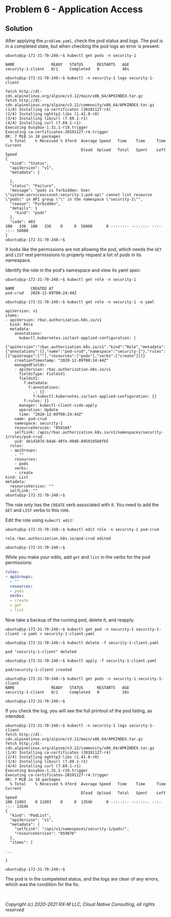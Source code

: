# Problem 6 - Application Access


## Solution

After applying the `problem.yaml`, check the pod status and logs. The pod is in a completed state, but when checking the
pod logs an error is present:

```
ubuntu@ip-172-31-70-248:~$ kubectl get pods -n security-1

NAME                READY   STATUS      RESTARTS   AGE
security-1-client   0/1     Completed   0          40s

ubuntu@ip-172-31-70-248:~$ kubectl -n security-1 logs security-1-client

fetch http://dl-cdn.alpinelinux.org/alpine/v3.12/main/x86_64/APKINDEX.tar.gz
fetch http://dl-cdn.alpinelinux.org/alpine/v3.12/community/x86_64/APKINDEX.tar.gz
(1/4) Installing ca-certificates (20191127-r4)
(2/4) Installing nghttp2-libs (1.41.0-r0)
(3/4) Installing libcurl (7.69.1-r1)
(4/4) Installing curl (7.69.1-r1)
Executing busybox-1.31.1-r19.trigger
Executing ca-certificates-20191127-r4.trigger
OK: 7 MiB in 18 packages
  % Total    % Received % Xferd  Average Speed   Time    Time     Time  Current
                                 Dload  Upload   Total   Spent    Left  Speed
{
  "kind": "Status",
  "apiVersion": "v1",
  "metadata": {

  },
  "status": "Failure",
  "message": "pods is forbidden: User \"system:serviceaccount:security-1:pod-op\" cannot list resource \"pods\" in API group \"\" in the namespace \"security-1\"",
  "reason": "Forbidden",
  "details": {
    "kind": "pods"
  },
  "code": 403
100   336  100   336    0     0  56000      0 --:--:-- --:--:-- --:--:-- 56000
}
ubuntu@ip-172-31-70-248:~$
```

It looks like the permissions are not allowing the pod, which needs the `GET` and `LIST` rest permissions to properly
request a list of pods in its namespace.

Identify the role in the pod's namespace and view its yaml spec:

```
ubuntu@ip-172-31-70-248:~$ kubectl get role -n security-1

NAME       CREATED AT
pod-crud   2020-12-09T00:24:44Z

ubuntu@ip-172-31-70-248:~$ kubectl get role -n security-1 -o yaml

apiVersion: v1
items:
- apiVersion: rbac.authorization.k8s.io/v1
  kind: Role
  metadata:
    annotations:
      kubectl.kubernetes.io/last-applied-configuration: |
        {"apiVersion":"rbac.authorization.k8s.io/v1","kind":"Role","metadata":{"annotations":{},"name":"pod-crud","namespace":"security-1"},"rules":[{"apiGroups":[""],"resources":["pods"],"verbs":["create"]}]}
    creationTimestamp: "2020-12-09T00:24:44Z"
    managedFields:
    - apiVersion: rbac.authorization.k8s.io/v1
      fieldsType: FieldsV1
      fieldsV1:
        f:metadata:
          f:annotations:
            .: {}
            f:kubectl.kubernetes.io/last-applied-configuration: {}
        f:rules: {}
      manager: kubectl-client-side-apply
      operation: Update
      time: "2020-12-09T00:24:44Z"
    name: pod-crud
    namespace: security-1
    resourceVersion: "859104"
    selfLink: /apis/rbac.authorization.k8s.io/v1/namespaces/security-1/roles/pod-crud
    uid: de14107d-bda6-48fe-89d6-8950165b8f65
  rules:
  - apiGroups:
    - ""
    resources:
    - pods
    verbs:
    - create
kind: List
metadata:
  resourceVersion: ""
  selfLink: ""
ubuntu@ip-172-31-70-248:~$
```

The role only has the `CREATE` verb associated with it. You need to add the `GET` and `LIST` verbs to this role.

Edit the role using `kubectl edit`:

```
ubuntu@ip-172-31-70-248:~$ kubectl edit role -n security-1 pod-crud

role.rbac.authorization.k8s.io/pod-crud edited

ubuntu@ip-172-31-70-248:~$
```

While you make your edits, add `get` and `list` in the verbs for the pod permissions:

```yaml
rules:
- apiGroups:
  - ""
  resources:
  - pods
  verbs:
  - create
  - get
  - list
```

Now take a backup of the running pod, delete it, and reapply.

```
ubuntu@ip-172-31-70-248:~$ kubectl get pod -n security-1 security-1-client -o yaml > security-1-client.yaml

ubuntu@ip-172-31-70-248:~$ kubectl delete -f security-1-client.yaml

pod "security-1-client" deleted

ubuntu@ip-172-31-70-248:~$ kubectl apply -f security-1-client.yaml

pod/security-1-client created

ubuntu@ip-172-31-70-248:~$ kubectl get pods -n security-1 security-1-client
NAME                READY   STATUS      RESTARTS   AGE
security-1-client   0/1     Completed   0          10s

ubuntu@ip-172-31-70-248:~$
```

If you check the log, you will see the full printout of the pod listing, as intended:

```
ubuntu@ip-172-31-70-248:~$ kubectl -n security-1 logs security-1-client
fetch http://dl-cdn.alpinelinux.org/alpine/v3.12/main/x86_64/APKINDEX.tar.gz
fetch http://dl-cdn.alpinelinux.org/alpine/v3.12/community/x86_64/APKINDEX.tar.gz
(1/4) Installing ca-certificates (20191127-r4)
(2/4) Installing nghttp2-libs (1.41.0-r0)
(3/4) Installing libcurl (7.69.1-r1)
(4/4) Installing curl (7.69.1-r1)
Executing busybox-1.31.1-r19.trigger
Executing ca-certificates-20191127-r4.trigger
OK: 7 MiB in 18 packages
  % Total    % Received % Xferd  Average Speed   Time    Time     Time  Current
                                 Dload  Upload   Total   Spent    Left  Speed
100 11093    0 11093    0     0  1354k      0 --:--:-- --:--:-- --:--:-- 1354k
{
  "kind": "PodList",
  "apiVersion": "v1",
  "metadata": {
    "selfLink": "/api/v1/namespaces/security-1/pods/",
    "resourceVersion": "859876"
  },
  "items": [

...

}

ubuntu@ip-172-31-70-248:~$
```

The pod is in the compeleted status, and the logs are clear of any errors, which was the condition for the fix.

<br>

_Copyright (c) 2020-2021 RX-M LLC, Cloud Native Consulting, all rights reserved_

[RX-M LLC]: https://rx-m.io/rxm-cnc.svg "RX-M LLC"
